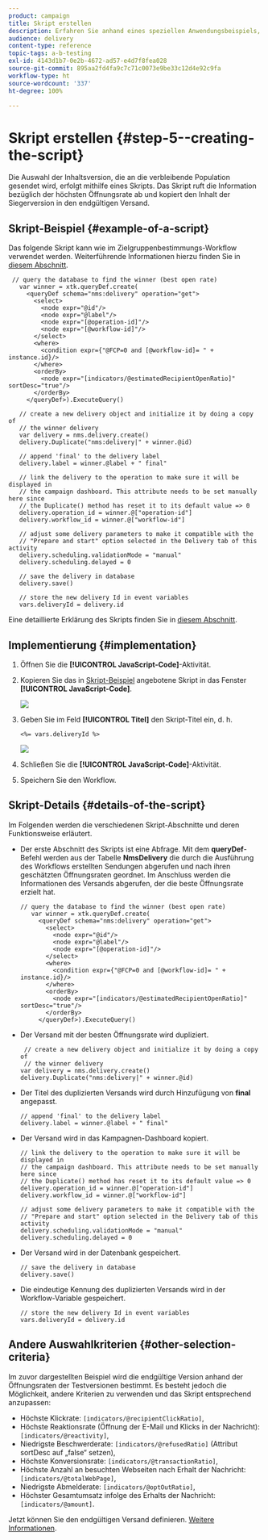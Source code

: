 ```yaml
---
product: campaign
title: Skript erstellen
description: Erfahren Sie anhand eines speziellen Anwendungsbeispiels, wie Sie A/B-Tests durchführen.
audience: delivery
content-type: reference
topic-tags: a-b-testing
exl-id: 4143d1b7-0e2b-4672-ad57-e4d7f8fea028
source-git-commit: 895aa2fd4fa9c7c71c0073e9be33c12d4e92c9fa
workflow-type: ht
source-wordcount: '337'
ht-degree: 100%

---
```


# Skript erstellen {#step-5--creating-the-script}

Die Auswahl der Inhaltsversion, die an die verbleibende Population gesendet wird, erfolgt mithilfe eines Skripts. Das Skript ruft die Information bezüglich der höchsten Öffnungsrate ab und kopiert den Inhalt der Siegerversion in den endgültigen Versand.

## Skript-Beispiel {#example-of-a-script}

Das folgende Skript kann wie im Zielgruppenbestimmungs-Workflow verwendet werden. Weiterführende Informationen hierzu finden Sie in [diesem Abschnitt](#implementation).

```
 // query the database to find the winner (best open rate)
   var winner = xtk.queryDef.create(
     <queryDef schema="nms:delivery" operation="get">
       <select>
         <node expr="@id"/>
         <node expr="@label"/>
         <node expr="[@operation-id]"/>
         <node expr="[@workflow-id]"/>
       </select>
       <where>
         <condition expr={"@FCP=0 and [@workflow-id]= " + instance.id}/>
       </where>
       <orderBy>
         <node expr="[indicators/@estimatedRecipientOpenRatio]" sortDesc="true"/>
       </orderBy>
     </queryDef>).ExecuteQuery()
   
   // create a new delivery object and initialize it by doing a copy of
   // the winner delivery
   var delivery = nms.delivery.create()
   delivery.Duplicate("nms:delivery|" + winner.@id)

   // append 'final' to the delivery label
   delivery.label = winner.@label + " final"

   // link the delivery to the operation to make sure it will be displayed in
   // the campaign dashboard. This attribute needs to be set manually here since 
   // the Duplicate() method has reset it to its default value => 0
   delivery.operation_id = winner.@["operation-id"]
   delivery.workflow_id = winner.@["workflow-id"]

   // adjust some delivery parameters to make it compatible with the 
   // "Prepare and start" option selected in the Delivery tab of this activity
   delivery.scheduling.validationMode = "manual"
   delivery.scheduling.delayed = 0
 
   // save the delivery in database
   delivery.save()
 
   // store the new delivery Id in event variables
   vars.deliveryId = delivery.id
```

Eine detaillierte Erklärung des Skripts finden Sie in [diesem Abschnitt](#details-of-the-script).

## Implementierung {#implementation}

1. Öffnen Sie die **[!UICONTROL JavaScript-Code]**-Aktivität.
1. Kopieren Sie das in [Skript-Beispiel](#example-of-a-script) angebotene Skript in das Fenster **[!UICONTROL JavaScript-Code]**.

   ![](assets/use_case_abtesting_configscript_002.png)

1. Geben Sie im Feld **[!UICONTROL Titel]** den Skript-Titel ein, d. h.

   ```
   <%= vars.deliveryId %>
   ```

   ![](assets/use_case_abtesting_configscript_003.png)

1. Schließen Sie die **[!UICONTROL JavaScript-Code]**-Aktivität.
1. Speichern Sie den Workflow.

## Skript-Details {#details-of-the-script}

Im Folgenden werden die verschiedenen Skript-Abschnitte und deren Funktionsweise erläutert.

* Der erste Abschnitt des Skripts ist eine Abfrage. Mit dem **queryDef**-Befehl werden aus der Tabelle **NmsDelivery** die durch die Ausführung des Workflows erstellten Sendungen abgerufen und nach ihren geschätzten Öffnungsraten geordnet. Im Anschluss werden die Informationen des Versands abgerufen, der die beste Öffnungsrate erzielt hat.

   ```
   // query the database to find the winner (best open rate)
      var winner = xtk.queryDef.create(
        <queryDef schema="nms:delivery" operation="get">
          <select>
            <node expr="@id"/>
            <node expr="@label"/>
            <node expr="[@operation-id]"/>
          </select>
          <where>
            <condition expr={"@FCP=0 and [@workflow-id]= " + instance.id}/>
          </where>
          <orderBy>
            <node expr="[indicators/@estimatedRecipientOpenRatio]" sortDesc="true"/>
          </orderBy>
        </queryDef>).ExecuteQuery()
   ```

* Der Versand mit der besten Öffnungsrate wird dupliziert.

   ```
    // create a new delivery object and initialize it by doing a copy of
    // the winner delivery
   var delivery = nms.delivery.create()
   delivery.Duplicate("nms:delivery|" + winner.@id)
   ```

* Der Titel des duplizierten Versands wird durch Hinzufügung von **final** angepasst.

   ```
   // append 'final' to the delivery label
   delivery.label = winner.@label + " final"
   ```

* Der Versand wird in das Kampagnen-Dashboard kopiert.

   ```
   // link the delivery to the operation to make sure it will be displayed in
   // the campaign dashboard. This attribute needs to be set manually here since 
   // the Duplicate() method has reset it to its default value => 0
   delivery.operation_id = winner.@["operation-id"]
   delivery.workflow_id = winner.@["workflow-id"]
   ```

   ```
   // adjust some delivery parameters to make it compatible with the 
   // "Prepare and start" option selected in the Delivery tab of this activity
   delivery.scheduling.validationMode = "manual"
   delivery.scheduling.delayed = 0
   ```

* Der Versand wird in der Datenbank gespeichert.

   ```
   // save the delivery in database
   delivery.save()
   ```

* Die eindeutige Kennung des duplizierten Versands wird in der Workflow-Variable gespeichert.

   ```
   // store the new delivery Id in event variables
   vars.deliveryId = delivery.id
   ```

## Andere Auswahlkriterien {#other-selection-criteria}

Im zuvor dargestellten Beispiel wird die endgültige Version anhand der Öffnungsraten der Testversionen bestimmt. Es besteht jedoch die Möglichkeit, andere Kriterien zu verwenden und das Skript entsprechend anzupassen:

* Höchste Klickrate: `[indicators/@recipientClickRatio]`,
* Höchste Reaktionsrate (Öffnung der E-Mail und Klicks in der Nachricht): `[indicators/@reactivity]`,
* Niedrigste Beschwerderate: `[indicators/@refusedRatio]` (Attribut sortDesc auf „false“ setzen),
* Höchste Konversionsrate: `[indicators/@transactionRatio]`,
* Höchste Anzahl an besuchten Webseiten nach Erhalt der Nachricht: `[indicators/@totalWebPage]`,
* Niedrigste Abmelderate: `[indicators/@optOutRatio]`,
* Höchster Gesamtumsatz infolge des Erhalts der Nachricht: `[indicators/@amount]`.

Jetzt können Sie den endgültigen Versand definieren. [Weitere Informationen](a-b-testing-uc-final-delivery.md).
